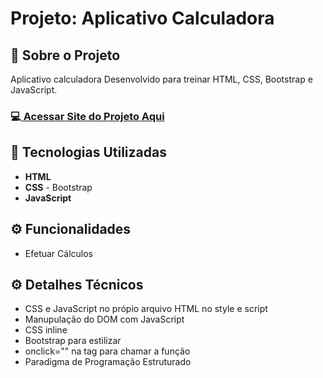 <h1>Projeto: Aplicativo Calculadora</h1>

<h2>📌 Sobre o Projeto</h2>
<p>Aplicativo calculadora Desenvolvido para treinar HTML, CSS, Bootstrap e JavaScript.</p>

<h3>💻<a href="https://deangelleses.github.io/calculadora-HTML-CSS-Bootstrap-JavaScript/" target="_blank"> Acessar Site do Projeto Aqui</a></h3>

<h2>🚀 Tecnologias Utilizadas</h2>
<ul>
  <li><b>HTML</b></li>
  <li><b>CSS</b> - Bootstrap</li>
  <li><b>JavaScript</b></li>
</ul>

<h2>⚙️ Funcionalidades</h2>
<ul>
  <li>Efetuar Cálculos</li>
</ul>

<h2>⚙️ Detalhes Técnicos</h2>
<ul>
  <li>CSS e JavaScript no própio arquivo HTML no style e script</li>
  <li>Manupulação do DOM com JavaScript</li>
  <li>CSS inline</li>
  <li>Bootstrap para estilizar</li>
  <li>onclick="" na tag para chamar a função</li>
  <li>Paradigma de Programação Estruturado</li>
</ul>
